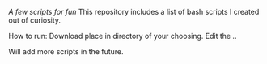 *A few scripts for fun*
This repository includes a list of bash scripts I created out of curiosity.

How to run: 
   Download place in directory of your choosing.
   Edit the ..

   
   Will add more scripts in the future.
